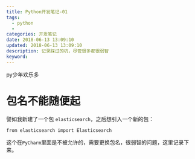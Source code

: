 ```yaml
---
title: Python开发笔记-01
tags:
  - python
  - 
categories: 开发笔记
date: 2018-06-13 13:09:10
updated: 2018-06-13 13:09:10
description: 记录踩过的坑，尽管很多都很弱智
keyword:
---
```


py少年欢乐多


<!-- more -->

# 包名不能随便起

譬如我新建了一个包 `elasticsearch`，之后想引入一个新的包：

```
from elasticsearch import Elasticsearch
```

这个在`PyCharm`里面是不被允许的，需要更换包名，很弱智的问题，这里记录下来。

